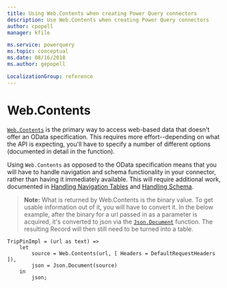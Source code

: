```yaml
---
title: Using Web.Contents when creating Power Query connectors
description: Use Web.Contents when creating Power Query connectors
author: cpopell
manager: kfile

ms.service: powerquery
ms.topic: conceptual
ms.date: 08/16/2018
ms.author: gepopell

LocalizationGroup: reference
---
```


# Web.Contents
[`Web.Contents`](https://msdn.microsoft.com/library/mt260892.aspx) is the primary way to access web-based data that doesn't offer an OData specification. This requires more effort--depending on what the API is expecting, you'll have to specify a number of different options (documented in detail in the function).

Using `Web.Contents` as opposed to the OData specification means that you will have to handle navigation and schema functionality in your connector, rather than having it immediately available. This will require additional work, documented in [Handling Navigation Tables](HandlingNavigationTables.md) and [Handling Schema](HandlingSchema.md).

>**Note:** What is returned by Web.Contents is the binary value. To get usable information out of it, you will have to convert it. In the below example, after the binary for a url passed in as a parameter is acquired, it's converted to json via the [`Json.Document`](https://msdn.microsoft.com/en-us/query-bi/m/json-document) function. The resulting Record will then still need to be turned into a table.
```
TripPinImpl = (url as text) =>
    let
        source = Web.Contents(url, [ Headers = DefaultRequestHeaders ]),
        json = Json.Document(source)
    in
        json;
```
